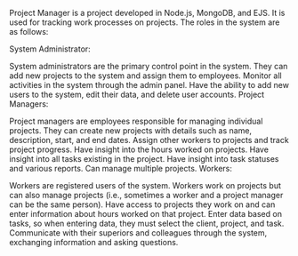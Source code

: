 Project Manager is a project developed in Node.js, MongoDB, and EJS. It is used for tracking work processes on projects. The roles in the system are as follows:

System Administrator:

System administrators are the primary control point in the system.
They can add new projects to the system and assign them to employees.
Monitor all activities in the system through the admin panel.
Have the ability to add new users to the system, edit their data, and delete user accounts.
Project Managers:

Project managers are employees responsible for managing individual projects.
They can create new projects with details such as name, description, start, and end dates.
Assign other workers to projects and track project progress.
Have insight into the hours worked on projects.
Have insight into all tasks existing in the project.
Have insight into task statuses and various reports.
Can manage multiple projects.
Workers:

Workers are registered users of the system. Workers work on projects but can also manage projects (i.e., sometimes a worker and a project manager can be the same person).
Have access to projects they work on and can enter information about hours worked on that project.
Enter data based on tasks, so when entering data, they must select the client, project, and task.
Communicate with their superiors and colleagues through the system, exchanging information and asking questions.
